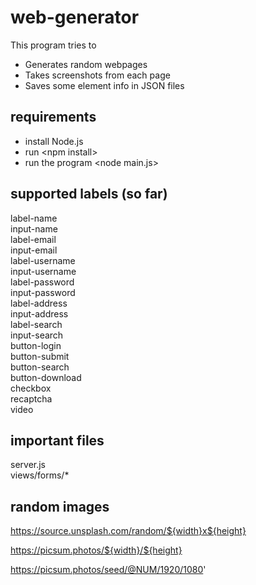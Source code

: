 # web-generator
This program tries to
* Generates random webpages
* Takes screenshots from each page
* Saves some element info in JSON files

## requirements
* install Node.js
* run \<npm install\>
* run the program \<node main.js\>

## supported labels (so far)
label-name\
input-name\
label-email\
input-email\
label-username\
input-username\
label-password\
input-password\
label-address\
input-address\
label-search\
input-search\
button-login\
button-submit\
button-search\
button-download\
checkbox\
recaptcha\
video


## important files
server.js\
views/forms/*


## random images
https://source.unsplash.com/random/${width}x${height}

https://picsum.photos/${width}/${height}

https://picsum.photos/seed/@NUM/1920/1080'
